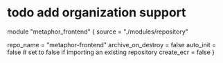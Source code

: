 # todo add organization support
module "metaphor_frontend" {
  source = "./modules/repository"

  repo_name          = "metaphor-frontend"
  archive_on_destroy = false
  auto_init          = false # set to false if importing an existing repository
  create_ecr         = false
}
